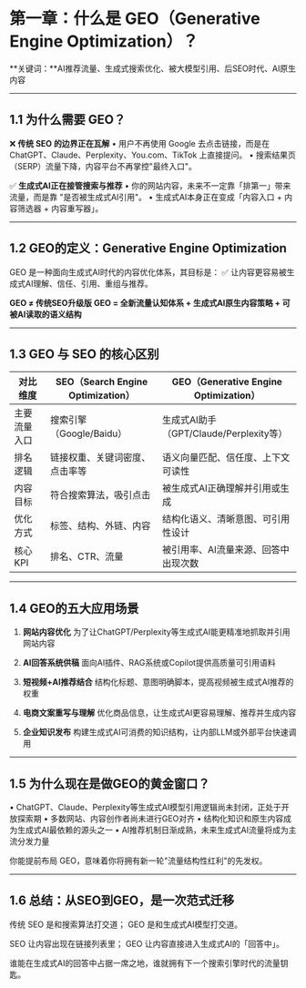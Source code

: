 # 第一章：什么是 GEO（Generative Engine Optimization）？

**关键词：**AI推荐流量、生成式搜索优化、被大模型引用、后SEO时代、AI原生内容

---

## 1.1 为什么需要 GEO？

❌ **传统 SEO 的边界正在瓦解**
• 用户不再使用 Google 去点击链接，而是在 ChatGPT、Claude、Perplexity、You.com、TikTok 上直接提问。
• 搜索结果页（SERP）流量下降，内容平台不再掌控"最终入口"。

✅ **生成式AI正在接管搜索与推荐**
• 你的网站内容，未来不一定靠「排第一」带来流量，而是靠 "是否被生成式AI引用"。
• 生成式AI本身正在变成「内容入口 + 内容筛选器 + 内容重写器」。

---

## 1.2 GEO的定义：Generative Engine Optimization

GEO 是一种面向生成式AI时代的内容优化体系，其目标是：
✅ 让内容更容易被生成式AI理解、信任、引用、重组与推荐。

**GEO ≠ 传统SEO升级版**
**GEO = 全新流量认知体系 + 生成式AI原生内容策略 + 可被AI读取的语义结构**

---

## 1.3 GEO 与 SEO 的核心区别

| 对比维度 | SEO（Search Engine Optimization） | GEO（Generative Engine Optimization） |
|---------|----------------------------------|------------------------|
| 主要流量入口 | 搜索引擎（Google/Baidu） | 生成式AI助手（GPT/Claude/Perplexity等） |
| 排名逻辑 | 链接权重、关键词密度、点击率等 | 语义向量匹配、信任度、上下文可读性 |
| 内容目标 | 符合搜索算法，吸引点击 | 被生成式AI正确理解并引用或生成 |
| 优化方式 | 标签、结构、外链、内容 | 结构化语义、清晰意图、可引用性设计 |
| 核心 KPI | 排名、CTR、流量 | 被引用率、AI流量来源、回答中出现次数 |

---

## 1.4 GEO的五大应用场景

1. **网站内容优化**
   为了让ChatGPT/Perplexity等生成式AI能更精准地抓取并引用网站内容

2. **AI回答系统供稿**
   面向AI插件、RAG系统或Copilot提供高质量可引用语料

3. **短视频+AI推荐结合**
   结构化标题、意图明确脚本，提高视频被生成式AI推荐的权重

4. **电商文案重写与理解**
   优化商品信息，让生成式AI更容易理解、推荐并生成内容

5. **企业知识发布**
   构建生成式AI可消费的知识结构，让内部LLM或外部平台快速调用

---

## 1.5 为什么现在是做GEO的黄金窗口？

• ChatGPT、Claude、Perplexity等生成式AI模型引用逻辑尚未封闭，正处于开放探索期
• 多数网站、内容创作者尚未进行GEO对齐
• 结构化知识和原生内容成为生成式AI最依赖的源头之一
• AI推荐机制日渐成熟，未来生成式AI流量将成为主流分发力量

你能提前布局 GEO，意味着你将拥有新一轮"流量结构性红利"的先发权。

---

## 1.6 总结：从SEO到GEO，是一次范式迁移

传统 SEO 是和搜索算法打交道；
GEO 是和生成式AI模型打交道。

SEO 让内容出现在链接列表里；
GEO 让内容直接进入生成式AI的「回答中」。

谁能在生成式AI的回答中占据一席之地，谁就拥有下一个搜索引擎时代的流量钥匙。